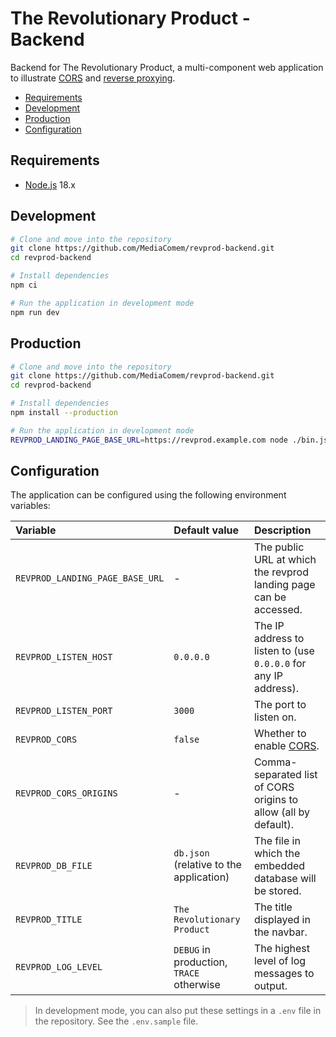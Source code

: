 # The Revolutionary Product - Backend

Backend for The Revolutionary Product, a multi-component web application to
illustrate [CORS](https://en.wikipedia.org/wiki/Cross-origin_resource_sharing)
and [reverse proxying](https://en.wikipedia.org/wiki/Reverse_proxy).

<!-- START doctoc generated TOC please keep comment here to allow auto update -->
<!-- DON'T EDIT THIS SECTION, INSTEAD RE-RUN doctoc TO UPDATE -->

- [Requirements](#requirements)
- [Development](#development)
- [Production](#production)
- [Configuration](#configuration)

<!-- END doctoc generated TOC please keep comment here to allow auto update -->

## Requirements

- [Node.js][node] 18.x

## Development

```bash
# Clone and move into the repository
git clone https://github.com/MediaComem/revprod-backend.git
cd revprod-backend

# Install dependencies
npm ci

# Run the application in development mode
npm run dev
```

## Production

```bash
# Clone and move into the repository
git clone https://github.com/MediaComem/revprod-backend.git
cd revprod-backend

# Install dependencies
npm install --production

# Run the application in development mode
REVPROD_LANDING_PAGE_BASE_URL=https://revprod.example.com node ./bin.js
```

## Configuration

The application can be configured using the following environment variables:

| Variable                        | Default value                            | Description                                                       |
| :------------------------------ | :--------------------------------------- | :---------------------------------------------------------------- |
| `REVPROD_LANDING_PAGE_BASE_URL` | -                                        | The public URL at which the revprod landing page can be accessed. |
| `REVPROD_LISTEN_HOST`           | `0.0.0.0`                                | The IP address to listen to (use `0.0.0.0` for any IP address).   |
| `REVPROD_LISTEN_PORT`           | `3000`                                   | The port to listen on.                                            |
| `REVPROD_CORS`                  | `false`                                  | Whether to enable [CORS][cors].                                   |
| `REVPROD_CORS_ORIGINS`          | -                                        | Comma-separated list of CORS origins to allow (all by default).   |
| `REVPROD_DB_FILE`               | `db.json` (relative to the application)  | The file in which the embedded database will be stored.           |
| `REVPROD_TITLE`                 | `The Revolutionary Product`              | The title displayed in the navbar.                                |
| `REVPROD_LOG_LEVEL`             | `DEBUG` in production, `TRACE` otherwise | The highest level of log messages to output.                      |

> In development mode, you can also put these settings in a `.env` file in the
> repository. See the `.env.sample` file.

[cors]: https://developer.mozilla.org/en-US/docs/Web/HTTP/CORS
[node]: https://nodejs.org
